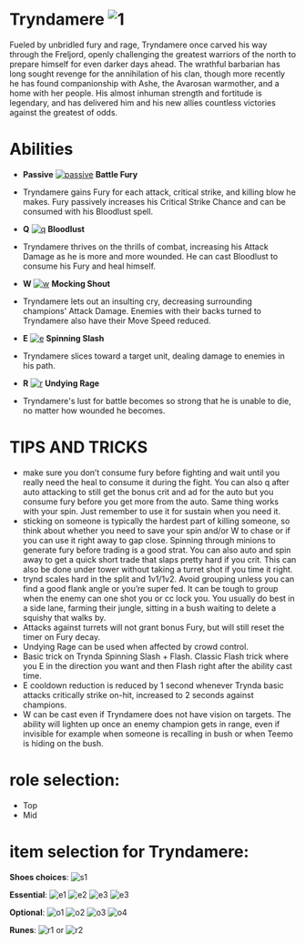 # Tryndamere ![1](https://static.wikia.nocookie.net/leagueoflegends/images/c/c6/Tryndamere_OriginalSquare.png/revision/latest/scale-to-width-down/42?cb=20150402221636)

Fueled by unbridled fury and rage, Tryndamere once carved his way through the Freljord, openly challenging the greatest warriors of the north to prepare himself for even darker days ahead. The wrathful barbarian has long sought revenge for the annihilation of his clan, though more recently he has found companionship with Ashe, the Avarosan warmother, and a home with her people. His almost inhuman strength and fortitude is legendary, and has delivered him and his new allies countless victories against the greatest of odds.

# Abilities
- **Passive** [![passive](https://ddragon.leagueoflegends.com/cdn/14.19.1/img/passive/Tryndamere_Passive.png)](https://d28xe8vt774jo5.cloudfront.net/champion-abilities/0023/ability_0023_P1.mp4) **Battle Fury** 
- Tryndamere gains Fury for each attack, critical strike, and killing blow he makes. Fury passively increases his Critical Strike Chance and can be consumed with his Bloodlust spell.
  
- **Q** [![q](https://ddragon.leagueoflegends.com/cdn/14.19.1/img/spell/TryndamereQ.png)](https://d28xe8vt774jo5.cloudfront.net/champion-abilities/0023/ability_0023_Q1.mp4) **Bloodlust**
- Tryndamere thrives on the thrills of combat, increasing his Attack Damage as he is more and more wounded. He can cast Bloodlust to consume his Fury and heal himself.
  
- **W** [![w](https://ddragon.leagueoflegends.com/cdn/14.19.1/img/spell/TryndamereW.png)](https://d28xe8vt774jo5.cloudfront.net/champion-abilities/0023/ability_0023_W1.mp4) **Mocking Shout**
- Tryndamere lets out an insulting cry, decreasing surrounding champions' Attack Damage. Enemies with their backs turned to Tryndamere also have their Move Speed reduced.
  
- **E** [![e](https://ddragon.leagueoflegends.com/cdn/14.19.1/img/spell/TryndamereE.png)](https://d28xe8vt774jo5.cloudfront.net/champion-abilities/0023/ability_0023_E1.mp4) **Spinning Slash**
- Tryndamere slices toward a target unit, dealing damage to enemies in his path.
  
- **R** [![r](https://ddragon.leagueoflegends.com/cdn/14.19.1/img/spell/UndyingRage.png)](https://d28xe8vt774jo5.cloudfront.net/champion-abilities/0023/ability_0023_R1.mp4) **Undying Rage**
- Tryndamere's lust for battle becomes so strong that he is unable to die, no matter how wounded he becomes.

# TIPS AND TRICKS
- make sure you don’t consume fury before fighting and wait until you really need the heal to consume it during the fight. You can also q after auto attacking to still get the bonus crit and ad for the auto but you consume fury before you get more from the auto. Same thing works with your spin. Just remember to use it for sustain when you need it.
- sticking on someone is typically the hardest part of killing someone, so think about whether you need to save your spin and/or W to chase or if you can use it right away to gap close. Spinning through minions to generate fury before trading is a good strat. You can also auto and spin away to get a quick short trade that slaps pretty hard if you crit. This can also be done under tower without taking a turret shot if you time it right.
- trynd scales hard in the split and 1v1/1v2. Avoid grouping unless you can find a good flank angle or you’re super fed. It can be tough to group when the enemy can one shot you or cc lock you. You usually do best in a side lane, farming their jungle, sitting in a bush waiting to delete a squishy that walks by.
-  Attacks against turrets will not grant bonus Fury, but will still reset the timer on Fury decay.
-  Undying Rage can be used when affected by crowd control.
-  Basic trick on Trynda Spinning Slash + Flash. Classic Flash trick where you E in the direction you want and then Flash right after the ability cast time.
-  E cooldown reduction is reduced by 1 second whenever Trynda basic attacks critically strike on-hit, increased to 2 seconds against champions.
-   W can be cast even if Tryndamere does not have vision on targets. The ability will lighten up once an enemy champion gets in range, even if invisible for example when someone is recalling in bush or when Teemo is hiding on the bush.

  # role selection:
- Top
- Mid

# item selection for Tryndamere:
**Shoes choices**:
![s1](https://static.wikia.nocookie.net/leagueoflegends/images/b/bd/Berserker%27s_Greaves_item.png/revision/latest/scale-to-width-down/40?cb=20201118202614)

**Essential**:
![e1](https://static.wikia.nocookie.net/leagueoflegends/images/e/e8/Ravenous_Hydra_item.png/revision/latest/scale-to-width-down/40?cb=20221019172006)
![e2](https://static.wikia.nocookie.net/leagueoflegends/images/a/a4/Navori_Flickerblade_item.png/revision/latest/scale-to-width-down/40?cb=20240511183703)
![e3](https://static.wikia.nocookie.net/leagueoflegends/images/1/15/Infinity_Edge_item.png/revision/latest/scale-to-width-down/40?cb=20201104234931)
![e3](https://static.wikia.nocookie.net/leagueoflegends/images/2/2d/Lord_Dominik%27s_Regards_item.png/revision/latest/scale-to-width-down/40?cb=20221019170004)

**Optional**:
![o1](https://static.wikia.nocookie.net/leagueoflegends/images/2/2f/Blade_of_the_Ruined_King_item.png/revision/latest/scale-to-width-down/40?cb=20230505015415)
![o2](https://static.wikia.nocookie.net/leagueoflegends/images/0/0a/Mercurial_Scimitar_item.png/revision/latest/scale-to-width-down/40?cb=20201029200446)
![o3](https://static.wikia.nocookie.net/leagueoflegends/images/1/1c/Spear_of_Shojin_item.png/revision/latest/scale-to-width-down/40?cb=20221020150439)
![o4](https://static.wikia.nocookie.net/leagueoflegends/images/b/b4/Hullbreaker_item.png/revision/latest/scale-to-width-down/40?cb=20210619183143)

**Runes**:
![r1](https://static.wikia.nocookie.net/leagueoflegends/images/f/f2/Lethal_Tempo_rune.png/revision/latest/scale-to-width-down/52?cb=20171126182145) or
![r2](https://static.wikia.nocookie.net/leagueoflegends/images/a/a3/Grasp_of_the_Undying_rune.png/revision/latest/scale-to-width-down/52?cb=20171126182107)
